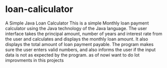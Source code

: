 # loan-caliculator

A Simple Java Loan Calculator This is a simple Monthly loan payment calculator using the Java technology of the Java language. The user interface takes the principal amount, number of years and interest rate from the user and calculates and displays the monthly loan amount. It also displays the total amount of loan payment payable. The program makes sure the user enters valid numbers, and also informs the user if the input data is not as expected by the program. as of nowi want to do lot improvments in this projects 
